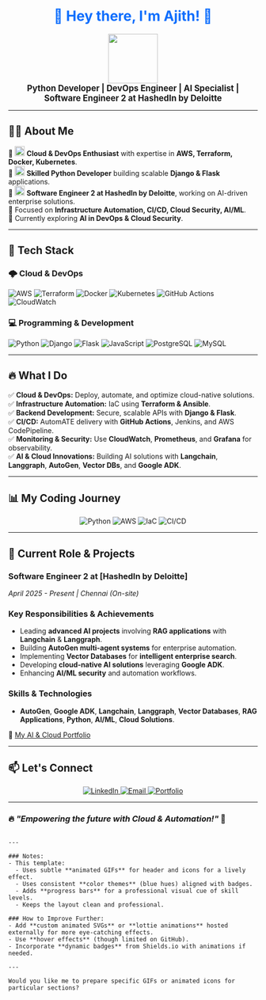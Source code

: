 <h1 align="center" style="color:#0d6efd;">🚀 Hey there, I'm Ajith! 👋</h1>

<p align="center">
  <!-- Professional animated intro GIF -->
  <img src="https://media.giphy.com/media/l0MYt5jPR6QX5pnqM/giphy.gif" width="100"/>
  <br>
  <b style="font-size:1.2em;">Python Developer | DevOps Engineer | AI Specialist | Software Engineer 2 at HashedIn by Deloitte</b>
</p>

---

## 👨‍💻 About Me
<!-- Enhanced styling with emojis and subtle icons for a professional look -->
🔹 <img src="https://media.giphy.com/media/l0MYt5jPR6QX5pnqM/giphy.gif" width="20"/> **Cloud & DevOps Enthusiast** with expertise in **AWS, Terraform, Docker, Kubernetes**.  
🔹 <img src="https://media.giphy.com/media/l0MYt5jPR6QX5pnqM/giphy.gif" width="20"/> **Skilled Python Developer** building scalable **Django & Flask** applications.  
🔹 <img src="https://media.giphy.com/media/l0MYt5jPR6QX5pnqM/giphy.gif" width="20"/> **Software Engineer 2 at HashedIn by Deloitte**, working on AI-driven enterprise solutions.  
🔹 Focused on **Infrastructure Automation, CI/CD, Cloud Security, AI/ML**.  
🔹 Currently exploring **AI in DevOps & Cloud Security**.

---

## 🚀 Tech Stack
### 🌩️ Cloud & DevOps
<!-- Consistent color theme: blue hues similar to the badges -->
![AWS](https://img.shields.io/badge/AWS-232F3E?style=flat&logo=amazon-aws&logoColor=white)
![Terraform](https://img.shields.io/badge/Terraform-7B42BC?style=flat&logo=terraform&logoColor=white)
![Docker](https://img.shields.io/badge/Docker-2496ED?style=flat&logo=docker&logoColor=white)
![Kubernetes](https://img.shields.io/badge/Kubernetes-326CE5?style=flat&logo=kubernetes&logoColor=white)
![GitHub Actions](https://img.shields.io/badge/GitHub_Actions-2088FF?style=flat&logo=github-actions&logoColor=white)
![CloudWatch](https://img.shields.io/badge/AWS_CloudWatch-FF9900?style=flat&logo=amazonaws&logoColor=white)

### 💻 Programming & Development
![Python](https://img.shields.io/badge/Python-3776AB?style=flat&logo=python&logoColor=white)
![Django](https://img.shields.io/badge/Django-092E20?style=flat&logo=django&logoColor=white)
![Flask](https://img.shields.io/badge/Flask-000000?style=flat&logo=flask&logoColor=white)
![JavaScript](https://img.shields.io/badge/JavaScript-F7DF1E?style=flat&logo=javascript&logoColor=black)
![PostgreSQL](https://img.shields.io/badge/PostgreSQL-316192?style=flat&logo=postgresql&logoColor=white)
![MySQL](https://img.shields.io/badge/MySQL-005C84?style=flat&logo=mysql&logoColor=white)

---

## 🔥 What I Do
✅ **Cloud & DevOps:** Deploy, automate, and optimize cloud-native solutions.  
✅ **Infrastructure Automation:** IaC using **Terraform & Ansible**.  
✅ **Backend Development:** Secure, scalable APIs with **Django & Flask**.  
✅ **CI/CD:** AutomATE delivery with **GitHub Actions**, Jenkins, and AWS CodePipeline.  
✅ **Monitoring & Security:** Use **CloudWatch**, **Prometheus**, and **Grafana** for observability.  
✅ **AI & Cloud Innovations:** Building AI solutions with **Langchain**, **Langgraph**, **AutoGen**, **Vector DBs**, and **Google ADK**.

---

## 📊 My Coding Journey
<!-- Use progress bars for visual impact -->
<p align="center">
  <img src="https://progress-bar.dev/95/?width=150&color=0d6efd&suffix=%" alt="Python"/>
  <img src="https://progress-bar.dev/90/?width=150&color=0d6efd&suffix=%" alt="AWS"/>
  <img src="https://progress-bar.dev/85/?width=150&color=0d6efd&suffix=%" alt="IaC"/>
  <img src="https://progress-bar.dev/92/?width=150&color=0d6efd&suffix=%" alt="CI/CD"/>
</p>

<!-- Alternatively, keep the badge table for clarity -->

---

## 🚀 Current Role & Projects
### **Software Engineer 2** at [HashedIn by Deloitte]  
_April 2025 - Present | Chennai (On-site)_

### Key Responsibilities & Achievements
- Leading **advanced AI projects** involving **RAG applications** with **Langchain** & **Langgraph**.
- Building **AutoGen multi-agent systems** for enterprise automation.
- Implementing **Vector Databases** for **intelligent enterprise search**.
- Developing **cloud-native AI solutions** leveraging **Google ADK**.
- Enhancing **AI/ML security** and automation workflows.

### Skills & Technologies
- **AutoGen**, **Google ADK**, **Langchain**, **Langgraph**, **Vector Databases**, **RAG Applications**, **Python**, **AI/ML**, **Cloud Solutions**.

🔗 [My AI & Cloud Portfolio](https://ajith-crafts-ai-cloud.lovable.app/)

---

## 📫 Let's Connect
<p align="center">
  <a href="https://www.linkedin.com/in/ajithkumar2109">
    <img src="https://img.shields.io/badge/LinkedIn-AjithKumar-blue?style=flat&logo=linkedin" alt="LinkedIn"/>
  </a>
  <a href="mailto:ajithkumar63073@gmail.com">
    <img src="https://img.shields.io/badge/Email-ajithkumar63073@gmail.com-red?style=flat&logo=gmail" alt="Email"/>
  </a>
  <a href="https://ajithkumarportfolio21.netlify.app">
    <img src="https://img.shields.io/badge/Portfolio-ajith.dev-green?style=flat&logo=web" alt="Portfolio"/>
  </a>
</p>

---

### 🔥 *"Empowering the future with Cloud & Automation!"* 🚀
```

---

### Notes:
- This template:  
  - Uses subtle **animated GIFs** for header and icons for a lively effect.  
  - Uses consistent **color themes** (blue hues) aligned with badges.  
  - Adds **progress bars** for a professional visual cue of skill levels.  
  - Keeps the layout clean and professional.

### How to Improve Further:
- Add **custom animated SVGs** or **lottie animations** hosted externally for more eye-catching effects.  
- Use **hover effects** (though limited on GitHub).  
- Incorporate **dynamic badges** from Shields.io with animations if needed.

---

Would you like me to prepare specific GIFs or animated icons for particular sections?
